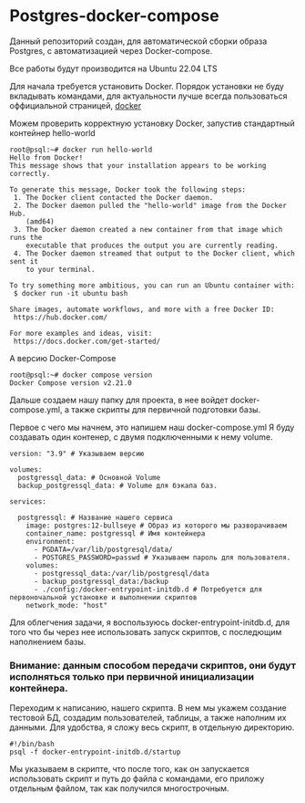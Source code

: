 # Postgres-docker-compose


Данный репозиторий создан, для автоматической сборки образа Postgres, с автоматизацией через Docker-compose.

Все работы будут производится на Ubuntu 22.04 LTS

Для начала требуется установить Docker.
Порядок установки не буду вкладывать командами, для актуальности лучше всегда пользоваться оффициальной страницей, [docker](https://docs.docker.com/engine/install/ubuntu/)

Можем проверить корректную установку Docker, запустив стандартный контейнер hello-world

```
root@psql:~# docker run hello-world
Hello from Docker!
This message shows that your installation appears to be working correctly.

To generate this message, Docker took the following steps:
 1. The Docker client contacted the Docker daemon.
 2. The Docker daemon pulled the "hello-world" image from the Docker Hub.
    (amd64)
 3. The Docker daemon created a new container from that image which runs the
    executable that produces the output you are currently reading.
 4. The Docker daemon streamed that output to the Docker client, which sent it
    to your terminal.

To try something more ambitious, you can run an Ubuntu container with:
 $ docker run -it ubuntu bash

Share images, automate workflows, and more with a free Docker ID:
 https://hub.docker.com/

For more examples and ideas, visit:
 https://docs.docker.com/get-started/

```
А версию Docker-Compose

```
root@psql:~# docker compose version
Docker Compose version v2.21.0
```
Дальше создаем нашу папку для проекта, в нее войдет docker-compose.yml, а также скрипты для первичной подготовки базы.

Первое с чего мы начнем, это напишем наш docker-compose.yml
Я буду создавать один контенер, с двумя подключенными к нему volume.

```
version: "3.9" # Указываем версию

volumes: 
  postgressql_data: # Основной Volume
  backup_postgressql_data: # Volume для бэкапа баз.

services:

  postgressql: # Название нашего сервиса
    image: postgres:12-bullseye # Образ из которого мы разворачиваем
    container_name: postgressql # Имя контейнера
    environment: 
      - PGDATA=/var/lib/postgresql/data/
      - POSTGRES_PASSWORD=passwd # Указываем пароль для пользователя. 
    volumes: 
      - postgressql_data:/var/lib/postgresql/data
      - backup_postgressql_data:/backup
      - ./config:/docker-entrypoint-initdb.d # Потребуется для первоночальной установке и выполнении скриптов
    network_mode: "host"    
```

Для облегчения задачи, я воспользуюсь docker-entrypoint-initdb.d, для того что бы через нее использовать запуск скриптов, с последющим наполнением базы.

### Внимание: данным способом передачи скриптов, они будут исполняться только при первичной инициализации контейнера. 

Переходим к написанию, нашего скрипта.
В нем мы укажем создание тестовой БД, создадим пользователей, таблицы, а также наполним их данными.
Для удобства, я сложу весь скрипт, в отдельную директорию.

```
#!/bin/bash
psql -f docker-entrypoint-initdb.d/startup 
```

Мы указываем в скрипте, что после того, как он запускается использовать скрипт и путь до файла с командами, его приложу отдельным файлом, так как получился многострочным.




